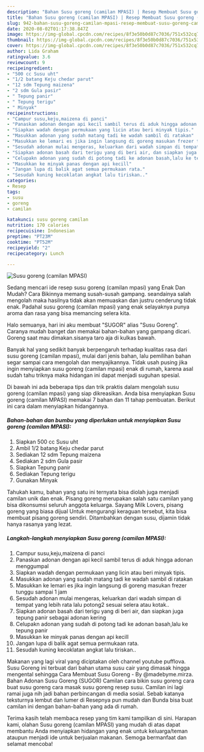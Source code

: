 ```yaml
---
description: "Bahan Susu goreng (camilan MPASI) | Resep Membuat Susu goreng (camilan MPASI) Yang Bikin Ngiler"
title: "Bahan Susu goreng (camilan MPASI) | Resep Membuat Susu goreng (camilan MPASI) Yang Bikin Ngiler"
slug: 942-bahan-susu-goreng-camilan-mpasi-resep-membuat-susu-goreng-camilan-mpasi-yang-bikin-ngiler
date: 2020-08-02T01:17:38.847Z
image: https://img-global.cpcdn.com/recipes/8f3e50b0d87c7036/751x532cq70/susu-goreng-camilan-mpasi-foto-resep-utama.jpg
thumbnail: https://img-global.cpcdn.com/recipes/8f3e50b0d87c7036/751x532cq70/susu-goreng-camilan-mpasi-foto-resep-utama.jpg
cover: https://img-global.cpcdn.com/recipes/8f3e50b0d87c7036/751x532cq70/susu-goreng-camilan-mpasi-foto-resep-utama.jpg
author: Lida Graham
ratingvalue: 3.6
reviewcount: 9
recipeingredient:
- "500 cc Susu uht"
- "1/2 batang Keju chedar parut"
- "12 sdm Tepung maizena"
- "2 sdm Gula pasir"
- " Tepung panir"
- " Tepung terigu"
- " Minyak"
recipeinstructions:
- "Campur susu,keju,maizena di panci"
- "Panaskan adonan dengan api kecil sambil terus di aduk hingga adonan menggumpal"
- "Siapkan wadah dengan permukaan yang licin atau beri minyak tipis."
- "Masukkan adonan yang sudah matang tadi ke wadah sambil di ratakan"
- "Masukkan ke lemari es jika ingin langsung di goreng masukan frezer tunggu sampai 1 jam"
- "Sesudah adonan mulai mengeras, keluarkan dari wadah simpan di tempat yang lebih rata lalu potong2 sesuai selera atau kotak.."
- "Siapkan adonan basah dari terigu yang di beri air, dan siapkan juga tepung panir sebagai adonan kering"
- "Celupakn adonan yang sudah di potong tadi ke adonan basah,lalu ke tepung panir"
- "Masukkan ke minyak panas dengan api kecill"
- "Jangan lupa di balik agat semua permukaan rata."
- "Sesudah kuning kecoklatan angkat lalu tiriskan.."
categories:
- Resep
tags:
- susu
- goreng
- camilan

katakunci: susu goreng camilan 
nutrition: 170 calories
recipecuisine: Indonesian
preptime: "PT23M"
cooktime: "PT52M"
recipeyield: "2"
recipecategory: Lunch

---
```



![Susu goreng (camilan MPASI)](https://img-global.cpcdn.com/recipes/8f3e50b0d87c7036/751x532cq70/susu-goreng-camilan-mpasi-foto-resep-utama.jpg)

Sedang mencari ide resep susu goreng (camilan mpasi) yang Enak Dan Mudah? Cara Bikinnya memang susah-susah gampang. seandainya salah mengolah maka hasilnya tidak akan memuaskan dan justru cenderung tidak enak. Padahal susu goreng (camilan mpasi) yang enak selayaknya punya aroma dan rasa yang bisa memancing selera kita.

Halo semuanya, hari ini aku membuat &#34;SUGOR&#34; alias &#34;Susu Goreng&#34;. Caranya mudah banget dan memakai bahan-bahan yang gampang dicari. Goreng saat mau dimakan.sisanya taro aja di kulkas bawah.

Banyak hal yang sedikit banyak berpengaruh terhadap kualitas rasa dari susu goreng (camilan mpasi), mulai dari jenis bahan, lalu pemilihan bahan segar sampai cara mengolah dan menyajikannya. Tidak usah pusing jika ingin menyiapkan susu goreng (camilan mpasi) enak di rumah, karena asal sudah tahu triknya maka hidangan ini dapat menjadi suguhan spesial.


Di bawah ini ada beberapa tips dan trik praktis dalam mengolah susu goreng (camilan mpasi) yang siap dikreasikan. Anda bisa menyiapkan Susu goreng (camilan MPASI) memakai 7 bahan dan 11 tahap pembuatan. Berikut ini cara dalam menyiapkan hidangannya.

<!--inarticleads1-->

##### Bahan-bahan dan bumbu yang diperlukan untuk menyiapkan Susu goreng (camilan MPASI):

1. Siapkan 500 cc Susu uht
1. Ambil 1/2 batang Keju chedar parut
1. Sediakan 12 sdm Tepung maizena
1. Sediakan 2 sdm Gula pasir
1. Siapkan  Tepung panir
1. Sediakan  Tepung terigu
1. Gunakan  Minyak


Tahukah kamu, bahan yang satu ini ternyata bisa diolah juga menjadi camilan unik dan enak. Pisang goreng merupakan salah satu camilan yang bisa dikonsumsi seluruh anggota keluarga. Sayang Milk Lovers, pisang goreng yang biasa dijual Untuk mengurangi keraguan tersebut, kita bisa membuat pisang goreng sendiri. Ditambahkan dengan susu, dijamin tidak hanya rasanya yang lezat. 

<!--inarticleads2-->

##### Langkah-langkah menyiapkan Susu goreng (camilan MPASI):

1. Campur susu,keju,maizena di panci
1. Panaskan adonan dengan api kecil sambil terus di aduk hingga adonan menggumpal
1. Siapkan wadah dengan permukaan yang licin atau beri minyak tipis.
1. Masukkan adonan yang sudah matang tadi ke wadah sambil di ratakan
1. Masukkan ke lemari es jika ingin langsung di goreng masukan frezer tunggu sampai 1 jam
1. Sesudah adonan mulai mengeras, keluarkan dari wadah simpan di tempat yang lebih rata lalu potong2 sesuai selera atau kotak..
1. Siapkan adonan basah dari terigu yang di beri air, dan siapkan juga tepung panir sebagai adonan kering
1. Celupakn adonan yang sudah di potong tadi ke adonan basah,lalu ke tepung panir
1. Masukkan ke minyak panas dengan api kecill
1. Jangan lupa di balik agat semua permukaan rata.
1. Sesudah kuning kecoklatan angkat lalu tiriskan..


Makanan yang lagi viral yang diciptakan oleh channel youtube pufflova. Susu Goreng ini terbuat dari bahan utama susu cair yang dimasak hingga mengental sehingga Cara Membuat Susu Goreng - By @madebyme.mirza. Bahan Adonan Susu Goreng (SUGOR) Camilan cara bikin susu goreng cara buat susu goreng cara masak susu goreng resep susu. Camilan ini lagi ramai juga nih jadi bahan perbincangan di media sosial. Sebab katanya teksturnya lembut dan lumer di Resepnya pun mudah dan Bunda bisa buat camilan ini dengan bahan-bahan yang ada di rumah. 

Terima kasih telah membaca resep yang tim kami tampilkan di sini. Harapan kami, olahan Susu goreng (camilan MPASI) yang mudah di atas dapat membantu Anda menyiapkan hidangan yang enak untuk keluarga/teman ataupun menjadi ide untuk berjualan makanan. Semoga bermanfaat dan selamat mencoba!
